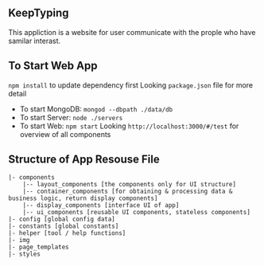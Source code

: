 ## KeepTyping 
This appliction is a website for user communicate with the prople who have samilar interast.

## To Start Web App
`npm install` to update dependency first
Looking `package.json` file for more detail 
* To start MongoDB: `mongod --dbpath ./data/db`
* To start Server: `node ./servers`
* To start Web: `npm start`
Looking `http://localhost:3000/#/test` for overview of all components

## Structure of App Resouse File
```
|- components
    |-- layout_components [the components only for UI structure] 
    |-- container_components [for obtaining & processing data & business logic, return display components]   
    |-- display_components [interface UI of app]
    |-- ui_components [reusable UI components, stateless components]
|- config [global config data]
|- constants [global constants]
|- helper [tool / help functions]
|- img
|- page_templates
|- styles 
```

